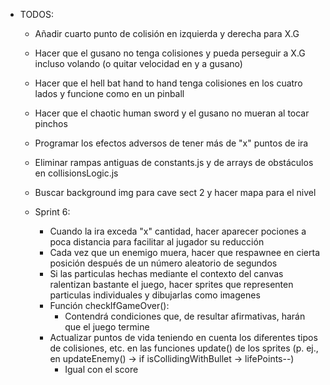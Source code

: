 - TODOS:
    - Añadir cuarto punto de colisión en izquierda y derecha para X.G
    - Hacer que el gusano no tenga colisiones y pueda perseguir a X.G incluso volando (o quitar velocidad en y a gusano)
    - Hacer que el hell bat hand to hand tenga colisiones en los cuatro lados y funcione como en un pinball
    - Hacer que el chaotic human sword y el gusano no mueran al tocar pinchos
    
    - Programar los efectos adversos de tener más de "x" puntos de ira
    - Eliminar rampas antiguas de constants.js y de arrays de obstáculos en collisionsLogic.js
    - Buscar background img para cave sect 2 y hacer mapa para el nivel
    
    - Sprint 6:
        - Cuando la ira exceda "x" cantidad, hacer aparecer pociones a poca distancia para facilitar al jugador su reducción
        - Cada vez que un enemigo muera, hacer que respawnee en cierta posición después de un número aleatorio de segundos
        - Si las particulas hechas mediante el contexto del canvas ralentizan bastante el juego, hacer sprites que representen particulas individuales y dibujarlas como imagenes
        - Función checkIfGameOver():
            - Contendrá condiciones que, de resultar afirmativas, harán que el juego termine
        - Actualizar puntos de vida teniendo en cuenta los diferentes tipos de colisiones, etc. en las funciones update() de los sprites (p. ej., en updateEnemy() -> if isCollidingWithBullet -> lifePoints--)
            - Igual con el score